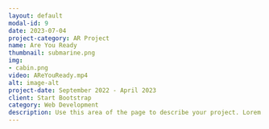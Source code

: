```yaml
---
layout: default
modal-id: 9
date: 2023-07-04
project-category: AR Project
name: Are You Ready
thumbnail: submarine.png
img: 
- cabin.png
video: AReYouReady.mp4
alt: image-alt
project-date: September 2022 - April 2023
client: Start Bootstrap
category: Web Development
description: Use this area of the page to describe your project. Lorem ipsum dolor sit amet, consectetur adipisicing elit. Mollitia neque assumenda ipsam nihil, molestias magnam, recusandae quos quis inventore quisquam velit asperiores, vitae? Reprehenderit soluta, eos quod consequuntur itaque. Nam.
---
```

